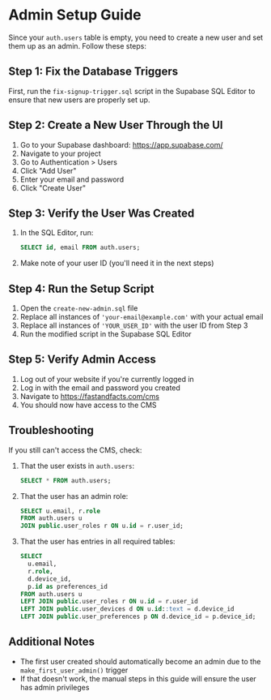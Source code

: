 # Admin Setup Guide

Since your `auth.users` table is empty, you need to create a new user and set them up as an admin. Follow these steps:

## Step 1: Fix the Database Triggers

First, run the `fix-signup-trigger.sql` script in the Supabase SQL Editor to ensure that new users are properly set up.

## Step 2: Create a New User Through the UI

1. Go to your Supabase dashboard: https://app.supabase.com/
2. Navigate to your project
3. Go to Authentication > Users
4. Click "Add User"
5. Enter your email and password
6. Click "Create User"

## Step 3: Verify the User Was Created

1. In the SQL Editor, run:
   ```sql
   SELECT id, email FROM auth.users;
   ```
2. Make note of your user ID (you'll need it in the next steps)

## Step 4: Run the Setup Script

1. Open the `create-new-admin.sql` file
2. Replace all instances of `'your-email@example.com'` with your actual email
3. Replace all instances of `'YOUR_USER_ID'` with the user ID from Step 3
4. Run the modified script in the Supabase SQL Editor

## Step 5: Verify Admin Access

1. Log out of your website if you're currently logged in
2. Log in with the email and password you created
3. Navigate to https://fastandfacts.com/cms
4. You should now have access to the CMS

## Troubleshooting

If you still can't access the CMS, check:

1. That the user exists in `auth.users`:
   ```sql
   SELECT * FROM auth.users;
   ```

2. That the user has an admin role:
   ```sql
   SELECT u.email, r.role 
   FROM auth.users u
   JOIN public.user_roles r ON u.id = r.user_id;
   ```

3. That the user has entries in all required tables:
   ```sql
   SELECT 
     u.email, 
     r.role,
     d.device_id,
     p.id as preferences_id
   FROM auth.users u
   LEFT JOIN public.user_roles r ON u.id = r.user_id
   LEFT JOIN public.user_devices d ON u.id::text = d.device_id
   LEFT JOIN public.user_preferences p ON d.device_id = p.device_id;
   ```

## Additional Notes

- The first user created should automatically become an admin due to the `make_first_user_admin()` trigger
- If that doesn't work, the manual steps in this guide will ensure the user has admin privileges 
